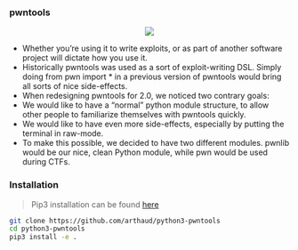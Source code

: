 ### pwntools
<p align="center">
  <img src="https://github.com/arthaud/python3-pwntools/blob/master/docs/source/logo.png" >
</p>

- Whether you’re using it to write exploits, or as part of another software project will dictate how you use it.
- Historically pwntools was used as a sort of exploit-writing DSL. Simply doing from pwn import * in a previous version of pwntools would bring all sorts of nice side-effects.
- When redesigning pwntools for 2.0, we noticed two contrary goals:
- We would like to have a “normal” python module structure, to allow other people to familiarize themselves with pwntools quickly.
- We would like to have even more side-effects, especially by putting the terminal in raw-mode.
- To make this possible, we decided to have two different modules. pwnlib would be our nice, clean Python module, while pwn would be used during CTFs.

### Installation

> Pip3 installation can be found [here](https://github.com/cyberwr3nch/hackthebox/blob/master/notes/commands/softwareInstalltion/python-pip.md#pip3-installation)

```bash
git clone https://github.com/arthaud/python3-pwntools
cd python3-pwntools
pip3 install -e .
```
